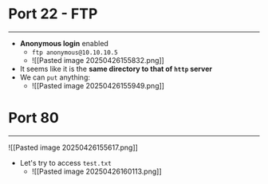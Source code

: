 # Port 22 - FTP
---
- **Anonymous login** enabled
	- `ftp anonymous@10.10.10.5`
	- ![[Pasted image 20250426155832.png]]
- It seems like it is the **same directory to that of `http` server**
- We can `put` anything:
	- ![[Pasted image 20250426155949.png]]

# Port 80
---
![[Pasted image 20250426155617.png]]
- Let's try to access `test.txt`
	- ![[Pasted image 20250426160113.png]]